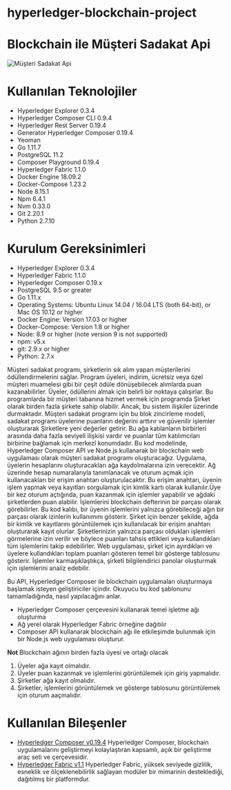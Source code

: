 # hyperledger-blockchain-project
# Blockchain ile Müşteri Sadakat Api

![Müşteri Sadakat Api](https://www.altoros.com/blog/wp-content/uploads/2017/04/IBM-Blockchain-Hyperledger-Fabric-Composer-Open-Source-Toolset.png "Müşteri Sadakat Api")

# Kullanılan Teknolojiler
- Hyperledger Explorer 0.3.4
- Hyperledger Composer CLI 0.9.4
- Hyperledger Rest Server 0.19.4
- Generator Hyperledger Composer 0.19.4
- Yeoman
- Go 1.11.7
- PostgreSQL 11.2
- Composer Playground 0.19.4
- Hyperledger Fabric 1.1.0
- Docker Engine 18.09.2
- Docker-Compose 1.23.2
- Node 8.15.1
- Npm 6.4.1
- Nvm 0.33.0
- Git 2.20.1
- Python 2.7.10


# Kurulum Gereksinimleri

- Hyperledger Explorer 0.3.4
- Hyperledger Fabric 1.1.0
- Hyperledger Composer 0.19.x
- PostgreSQL 9.5 or greater
- Go 1.11.x
- Operating Systems: Ubuntu Linux 14.04 / 16.04 LTS (both 64-bit), or Mac OS 10.12 or higher
- Docker Engine: Version 17.03 or higher
- Docker-Compose: Version 1.8 or higher
- Node: 8.9 or higher (note version 9 is not supported)
- npm: v5.x
- git: 2.9.x or higher
- Python: 2.7.x

Müşteri sadakat programı, şirketlerin sık alım yapan müşterilerini ödüllendirmelerini sağlar. Program üyeleri, indirim, ücretsiz veya özel müşteri muamelesi gibi bir çeşit ödüle dönüşebilecek alımlarda puan kazanabilirler.
Üyeler, ödüllerini almak için belirli bir noktaya çalışırlar. Bu programlarda bir müşteri tabanına hizmet vermek için programda Şirket olarak birden fazla şirkete sahip olabilir. Ancak, bu sistem ilişkiler üzerinde durmaktadır.
Müşteri sadakat programı için bu blok zincirleme modeli, sadakat programı üyelerine puanların değerini arttırır ve güvenilir işlemler oluşturarak Şirketlere yeni değerler getirir. Bu ağa katılanların  birbirleri arasında daha fazla seviyeli ilişkisi vardır ve puanlar tüm katılımcıları birbirine bağlamak için merkezî konumdadır.
Bu kod modelinde, Hyperledger Composer API ve Node.js kullanarak bir blockchain web uygulaması olarak müşteri sadakat programı oluşturacağız. Uygulama, üyelerin hesaplarını oluşturacakları ağa kaydolmalarına izin verecektir.
Ağ üzerinde hesap numaralarıyla tanımlanacak ve oturum açmak için kullanacakları bir erişim anahtarı oluşturulacaktır. Bu erişim anahtarı, üyenin işlem yapmak veya kayıtları sorgulamak için kimlik kartı olarak kullanılır.Üye bir kez oturum açtığında, puan kazanmak için işlemler yapabilir ve ağdaki şirketlerden puan alabilir. İşlemlerini blockchain defterinin bir parçası olarak görebilirler. Bu kod kalıbı, bir üyenin işlemlerini yalnızca görebileceği ağın bir parçası olarak izinlerin kullanımını gösterir.
Şirket için benzer şekilde, ağda bir kimlik ve kayıtlarını görüntülemek için kullanılacak bir erişim anahtarı oluşturarak kayıt olurlar. Şirketlerinizin yalnızca parçası oldukları işlemleri görmelerine izin verilir ve böylece puanları tahsis ettikleri veya kullandıkları tüm işlemlerini takip edebilirler. Web uygulaması, şirket için ayırdıkları ve üyelere kullandıkları toplam puanları gösteren temel bir gösterge tablosunu gösterir. İşlemler karmaşıklaştıkça, şirketi bilgilendirici panolar oluşturmak için işlemlerini analiz edebilir.

Bu API, Hyperledger Composer ile blockchain uygulamaları oluşturmaya başlamak isteyen geliştiriciler içindir. Okuyucu bu kod şablonunu tamamladığında, nasıl yapılacağını anlar.

* Hyperledger Composer çerçevesini kullanarak temel işletme ağı oluşturma
* Ağ yerel olarak  Hyperledger Fabric örneğine dağıtılır
* Composer API kullanarak blockchain ağı ile etkileşimde bulunmak için bir Node.js web uygulaması oluşturur.



**Not** Blockchain ağının birden fazla üyesi ve ortağı olacak

1. Üyeler ağa kayıt olmalıdır.
2. Üyeler puan kazanmak ve işlemlerini görüntülemek için giriş yapmalıdır.
3. Şirketler ağa kayıt olmalıdır.
4. Şirketler, işlemlerini görüntülemek ve gösterge tablosunu görüntülemek için oturum aaçmalıdır.


# Kullanılan Bileşenler

* [Hyperledger Composer v0.19.4](https://hyperledger.github.io/composer/latest/) Hyperledger Composer, blockchain uygulamalarını geliştirmeyi kolaylaştıran kapsamlı, açık bir geliştirme araç seti ve çerçevesidir.
* [Hyperledger Fabric v1.1](https://hyperledger-fabric.readthedocs.io) Hyperledger Fabric, yüksek seviyede gizlilik, esneklik ve ölçeklenebilirlik sağlayan modüler bir mimarinin desteklediği, dağıtılmış bir platformdur.